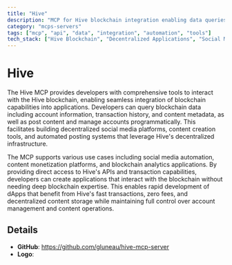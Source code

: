 ```yaml
---
title: "Hive"
description: "MCP for Hive blockchain integration enabling data queries, content posting, and account management for social media and analysis."
category: "mcps-servers"
tags: ["mcp", "api", "data", "integration", "automation", "tools"]
tech_stack: ["Hive Blockchain", "Decentralized Applications", "Social Media Platforms", "Blockchain Analytics", "Content Management Systems"]
---
```


# Hive

The Hive MCP provides developers with comprehensive tools to interact with the Hive blockchain, enabling seamless integration of blockchain capabilities into applications. Developers can query blockchain data including account information, transaction history, and content metadata, as well as post content and manage accounts programmatically. This facilitates building decentralized social media platforms, content creation tools, and automated posting systems that leverage Hive's decentralized infrastructure.

The MCP supports various use cases including social media automation, content monetization platforms, and blockchain analytics applications. By providing direct access to Hive's APIs and transaction capabilities, developers can create applications that interact with the blockchain without needing deep blockchain expertise. This enables rapid development of dApps that benefit from Hive's fast transactions, zero fees, and decentralized content storage while maintaining full control over account management and content operations.

## Details

- **GitHub**: https://github.com/gluneau/hive-mcp-server
- **Logo**: 
